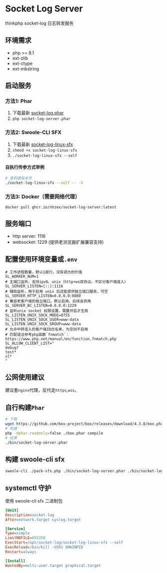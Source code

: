 # Socket Log Server

thinkphp socket-log 日志转发服务

## 环境需求

- php >= 8.1
- ext-zlib
- ext-ctype
- ext-mbstring

## 启动服务 

### 方法1: Phar
1. 下载最新 [socket-log.phar](https://github.com/NHZEX/socket-log-server/releases/latest/download/socket-log-server.phar)  
2. ```php socket-log-server.phar```

### 方法2: Swoole-CLI SFX
1. 下载最新 [socket-log-linux-sfx](https://github.com/NHZEX/socket-log-server/releases/latest/download/socket-log-linux-sfx)
2. ```chmod +x socket-log-linux-sfx```
3. ```./socket-log-linux-sfx --self```

#### 自执行传参方式举例
```bash
# 查构建版本号
./socket-log-linux-sfx --self -- -V
```

### 方法3: Docker（需要网络代理）

```shell
docker pull ghcr.io/nhzex/socket-log-server:latest
```

## 服务端口 
  - http server: 1116
  - websocket: 1229 (提供老浏览器扩展兼容支持)

## 配置使用环境变量或`.env`

```dotenv
# 工作进程数量，默认1就行，没有调大的价值
SL_WORKER_NUM=1
# 主端口监听，支持ipv6、unix（http+ws双协议。不区分客户端连入）
SL_SERVER_LISTEN=[::]:1116
# 辅助监听，用于启用 unix 后还能提供独立端口服务，可空
SL_SERVER_HTTP_LISTEN=0.0.0.0:8080
# 兼容老客户端的独立端口，默认启用，后续会弃用
SL_SERVER_BC_LISTEN=0.0.0.0:1229
# 监听unix socket 权限设置，需要开启才生效
SL_LISTEN_UNIX_SOCK_MODE=0755
SL_LISTEN_UNIX_SOCK_USER=www-data
SL_LISTEN_UNIX_SOCK_GROUP=www-data
# 允许中转连入的客户端ID白名单，为空则不启用
# 匹配语法参考php函数`fnmatch`：https://www.php.net/manual/en/function.fnmatch.php
SL_ALLOW_CLIENT_LIST="
debug?
test*
sl*
"
```

## 公网使用建议

建议套`nginx`代理，反代走`https`,`wss`。

## 自行构建`Phar`

```bash
# 下载
wget https://github.com/box-project/box/releases/download/4.3.8/box.phar
# 构建
php -dphar.readonly=false ./box.phar compile
# 结果
./bin/socket-log-server.phar
```

## 构建 swoole-cli sfx

```bash
swoole-cli ./pack-sfx.php ./bin/socket-log-server.phar ./bin/socket-log-linux-sfx
```

## systemctl 守护

使用 swoole-cli sfx 二进制包

```ini
[Unit]
Description=socket-log
After=network.target syslog.target

[Service]
Type=simple
LimitNOFILE=655350
ExecStart=/opt/socket-log/socket-log-linux-sfx --self
ExecReload=/bin/kill -USR1 $MAINPID
Restart=always

[Install]
WantedBy=multi-user.target graphical.target
```
